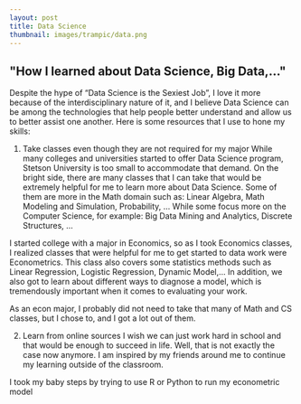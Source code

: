 ```yaml
---
layout: post
title: Data Science
thumbnail: images/trampic/data.png
---
```


## "How I learned about Data Science, Big Data,..."

Despite the hype of “Data Science is the Sexiest Job”, I love it more because of the interdisciplinary nature of it, and I believe Data Science can be among the technologies that help people better understand and allow us to better assist one another. Here is some resources that I use to hone my skills:

1. Take classes even though they are not required for my major
While many colleges and universities started to offer Data Science program, Stetson University is too small to accommodate that demand. On the bright side, there are many classes that I can take that would be extremely helpful for me to learn more about Data Science. Some of them are more in the Math domain such as: Linear Algebra, Math Modeling and Simulation, Probability, … While some focus more on the Computer Science, for example: Big Data Mining and Analytics, Discrete Structures, …

I started college with a major in Economics, so as I took Economics classes, I realized classes that were helpful for me to get started to data work were Econometrics. This class also covers some statistics methods such as Linear Regression, Logistic Regression, Dynamic Model,... In addition, we also got to learn about different ways to diagnose a model, which is tremendously important when it comes to evaluating your work.

As an econ major, I probably did not need to take that many of Math and CS classes, but I chose to, and I got a lot out of them.

2. Learn from online sources
I wish we can just work hard in school and that would be enough to succeed in life. Well, that is not exactly the case now anymore. I am inspired by my friends around me to continue my learning outside of the classroom.

I took my baby steps by trying to use R or Python to run my econometric model
